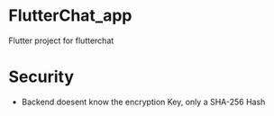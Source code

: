 # FlutterChat_app
Flutter project for flutterchat
# Security
- Backend doesent know the encryption Key, only a SHA-256 Hash
